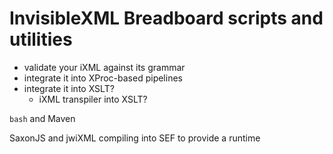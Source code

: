 # InvisibleXML Breadboard scripts and utilities

- validate your iXML against its grammar
- integrate it into XProc-based pipelines
- integrate it into XSLT?
  - iXML transpiler into XSLT?

`bash` and Maven

SaxonJS and jwiXML
  compiling into SEF to provide a runtime
